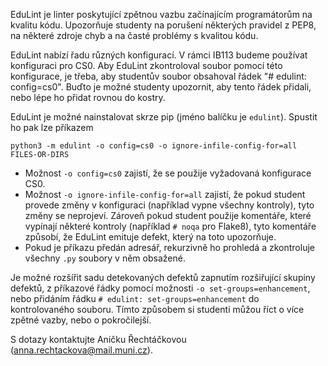 EduLint je linter poskytující zpětnou vazbu začínajícím programátorům na kvalitu kódu. Upozorňuje studenty na porušení některých pravidel z PEP8, na některé zdroje chyb a na časté problémy s kvalitou kódu.

EduLint nabízí řadu různých konfigurací. V rámci IB113 budeme používat konfiguraci pro CS0. Aby EduLint zkontroloval soubor pomocí této konfigurace, je třeba, aby studentův soubor obsahoval řádek "# edulint: config=cs0". Buďto je možné studenty upozornit, aby tento řádek přidali, nebo lépe ho přidat rovnou do kostry.

EduLint je možné nainstalovat skrze pip (jméno balíčku je `edulint`). Spustit ho pak lze příkazem

```
python3 -m edulint -o config=cs0 -o ignore-infile-config-for=all FILES-OR-DIRS
```

- Možnost `-o config=cs0` zajistí, že se použije vyžadovaná konfigurace CS0.
- Možnost `-o ignore-infile-config-for=all` zajistí, že pokud student provede změny v konfiguraci (například vypne všechny kontroly), tyto změny se neprojeví. Zároveň pokud student použije komentáře, které vypínají některé kontroly (například `# noqa` pro Flake8), tyto komentáře způsobí, že EduLint emituje defekt, který na toto upozorňuje.
- Pokud je příkazu předán adresář, rekurzivně ho prohledá a zkontroluje všechny `.py` soubory v něm obsažené.

Je možné rozšířit sadu detekovaných defektů zapnutím rozšiřující skupiny defektů, z příkazové řádky pomocí možnosti `-o set-groups=enhancement`, nebo přidáním řádku `# edulint: set-groups=enhancement` do kontrolovaného souboru. Tímto způsobem si studenti můžou říct o více zpětné vazby, nebo o pokročilejší.

S dotazy kontaktujte Aničku Řechtáčkovou (anna.rechtackova@mail.muni.cz).
